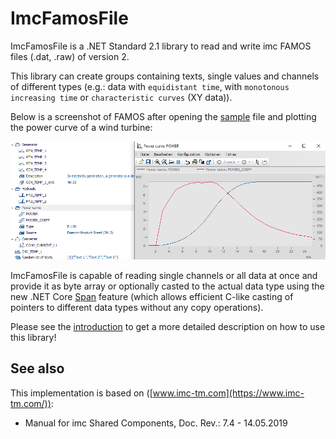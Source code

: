 # ImcFamosFile

ImcFamosFile is a .NET Standard 2.1 library to read and write imc FAMOS files (.dat, .raw) of version 2.

This library can create groups containing texts, single values and channels of different types (e.g.: data with `equidistant time`, with `monotonous increasing time` or `characteristic curves` (XY data)).

Below is a screenshot of FAMOS after opening the [sample](https://github.com/Apollo3zehn/ImcFamosFile/blob/master/sample/ImcFamosFileSample/Program.cs) file and plotting the power curve of a wind turbine:

![Sample preview.](images/sample_preview.png)

ImcFamosFile is capable of reading single channels or all data at once and provide it as byte array or optionally casted to the actual data type using the new .NET Core [Span<T>](https://docs.microsoft.com/de-de/dotnet/api/system.span-1?view=netcore-3.0) feature (which allows efficient C-like casting of pointers to different data types without any copy operations).

Please see the [introduction](/how_to/1_introduction.html) to get a more detailed description on how to use this library!

## See also

This implementation is based on ([www.imc-tm.com](https://www.imc-tm.com/)):

* Manual for imc Shared Components, Doc. Rev.: 7.4 - 14.05.2019